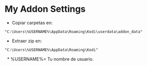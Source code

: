 # My Addon Settings

-  Copiar carpetas en:
```
"C:\Users\%USERNAME%\AppData\Roaming\Kodi\userdata\addon_data"
```

-  Extraer zip en:
```
"C:\Users\%USERNAME%\AppData\Roaming\Kodi"
```

&nbsp;  * %USERNAME%= Tu nombre de usuario.
